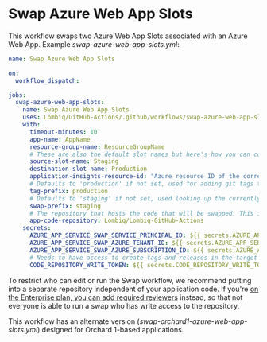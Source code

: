 # Swap Azure Web App Slots

This workflow swaps two Azure Web App Slots associated with an Azure Web App. Example _swap-azure-web-app-slots.yml_:

```yaml
name: Swap Azure Web App Slots

on:
  workflow_dispatch:

jobs:
  swap-azure-web-app-slots:
    name: Swap Azure Web App Slots
    uses: Lombiq/GitHub-Actions/.github/workflows/swap-azure-web-app-slots.yml@dev
    with:
      timeout-minutes: 10
      app-name: AppName
      resource-group-name: ResourceGroupName
      # These are also the default slot names but here's how you can configure them.
      source-slot-name: Staging
      destination-slot-name: Production
      application-insights-resource-id: "Azure resource ID of the corresponding AI resource"
      # Defaults to 'production' if not set, used for adding git tags to the deployed commit.
      tag-prefix: production
      # Defaults to 'staging' if not set, used looking up the currently deployed commit by tag.
      swap-prefix: staging
      # The repository that hosts the code that will be swapped. This is necessary for adding tags and releases.
      app-code-repository: Lombiq/Lombiq-GitHub-Actions
    secrets:
      AZURE_APP_SERVICE_SWAP_SERVICE_PRINCIPAL_ID: ${{ secrets.AZURE_APP_SERVICE_SWAP_SERVICE_PRINCIPAL_ID }}
      AZURE_APP_SERVICE_SWAP_AZURE_TENANT_ID: ${{ secrets.AZURE_APP_SERVICE_SWAP_AZURE_TENANT_ID }}
      AZURE_APP_SERVICE_SWAP_AZURE_SUBSCRIPTION_ID: ${{ secrets.AZURE_APP_SERVICE_SWAP_AZURE_SUBSCRIPTION_ID }}
      # Needs to have access to create tags and releases in the target repository.
      CODE_REPOSITORY_WRITE_TOKEN: ${{ secrets.CODE_REPOSITORY_WRITE_TOKEN }}
```

To restrict who can edit or run the Swap workflow, we recommend putting into a separate repository independent of your application code. If you're [on the Enterprise plan, you can add required reviewers](https://github.com/orgs/community/discussions/26262) instead, so that not everyone is able to run a swap who has write access to the repository.

This workflow has an alternate version (_swap-orchard1-azure-web-app-slots.yml_) designed for Orchard 1-based applications.
